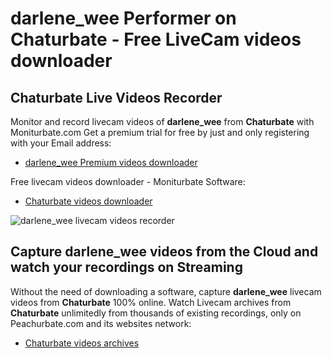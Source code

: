 # darlene_wee Performer on Chaturbate - Free LiveCam videos downloader

## Chaturbate Live Videos Recorder

Monitor and record livecam videos of **darlene_wee** from **Chaturbate** with Moniturbate.com
Get a premium trial for free by just and only registering with your Email address:
* [darlene_wee Premium videos downloader](https://moniturbate.com/request-demo-licence-key.html)

Free livecam videos downloader - Moniturbate Software:
* [Chaturbate videos downloader](https://moniturbate.com/moniturbate-download-software.html)

![darlene_wee livecam videos recorder](https://peachurnet.com/templates/moniturbate-software.png)


## Capture darlene_wee videos from the Cloud and watch your recordings on Streaming

Without the need of downloading a software, capture **darlene_wee** livecam videos from **Chaturbate** 100% online.
Watch Livecam archives from **Chaturbate** unlimitedly from thousands of existing recordings, only on Peachurbate.com and its websites network:
* [Chaturbate videos archives](https://peachurnet.com/)